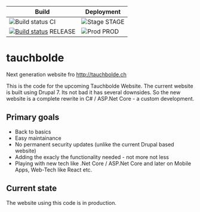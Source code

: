 | Build | Deployment |
|--|--|
| ![Build status](https://dev.azure.com/tauchbolde-devops/tauchbolde-devops/_apis/build/status/tauchbolde-CI) CI | ![Stage](https://vsrm.dev.azure.com/tauchbolde-devops/_apis/public/Release/badge/12db4506-57a6-40c1-add4-675b966511b0/1/1) STAGE |
| [![Build status](https://dev.azure.com/tauchbolde-devops/tauchbolde-devops/_apis/build/status/tauchbolde-RELEASE)](https://dev.azure.com/tauchbolde-devops/tauchbolde-devops/_build/latest?definitionId=2) RELEASE | ![Prod](https://vsrm.dev.azure.com/tauchbolde-devops/_apis/public/Release/badge/12db4506-57a6-40c1-add4-675b966511b0/1/3) PROD |

# tauchbolde
Next generation website fro http://tauchbolde.ch

This is the code for the upcoming Tauchbolde Website. The current website is built using Drupal 7. Its not bad it has several downsides. So the new website is a complete rewrite in C# / ASP.Net Core - a custom development.

## Primary goals

* Back to basics
* Easy maintainance
* No permanent security updates (unlike the current Drupal based website)
* Adding the exacly the functionality needed - not more not less
* Playing with new tech like .Net Core / ASP.Net Core and later on Mobile Apps, Web-Tech like React etc.

## Current state

The website using this code is in production.
